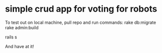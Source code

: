 # simple crud app for voting for robots
To test out on local machine, pull repo and run commands:
rake db:migrate
rake admin:build

rails s


And have at it!
